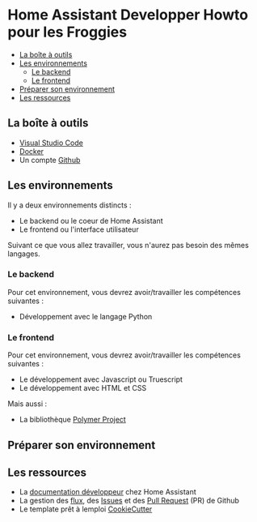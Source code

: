 # Home Assistant Developper Howto pour les Froggies

- [La boîte à outils](#La_Boite_a_outils)
- [Les environnements](#Les_environnements)
  - [Le backend](#Le_backend)
  - [Le frontend](#Le_frontend)
- [Préparer son environnement](#Preparer_son_environnement)
- [Les ressources](#Les_ressources)

## La boîte à outils

- [Visual Studio Code](https://code.visualstudio.com/)
- [Docker](https://www.docker.com/)
- Un compte [Github](https://github.com/)

## Les environnements

Il y a deux environnements distincts :

- Le backend ou le coeur de Home Assistant
- Le frontend ou l'interface utilisateur

Suivant ce que vous allez travailler, vous n'aurez pas besoin des mêmes langages.

### Le backend

Pour cet environnement, vous devrez avoir/travailler les compétences suivantes :

- Développement avec le langage Python

### Le frontend

Pour cet environnement, vous devrez avoir/travailler les compétences suivantes :

- Le développement avec Javascript ou Truescript
- Le développement avec HTML et CSS

Mais aussi :

- La bibliothèque [Polymer Project](https://www.polymer-project.org/)

## Préparer son environnement

## Les ressources

- La [documentation développeur](https://developers.home-assistant.io/) chez Home Assistant
- La gestion des [flux](https://guides.github.com/introduction/flow/), des [Issues](https://guides.github.com/features/issues/) et des [Pull Request](https://guides.github.com/activities/forking/) (PR) de Github
- Le template prêt à lemploi [CookieCutter](https://github.com/oncleben31/cookiecutter-homeassistant-custom-component)
